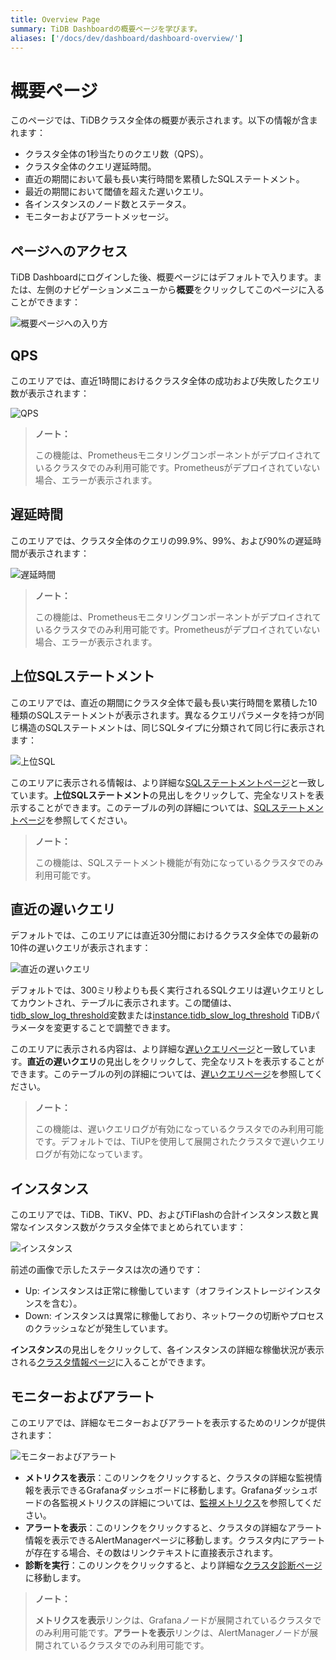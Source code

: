 ```yaml
---
title: Overview Page
summary: TiDB Dashboardの概要ページを学びます。
aliases: ['/docs/dev/dashboard/dashboard-overview/']
---
```


# 概要ページ

このページでは、TiDBクラスタ全体の概要が表示されます。以下の情報が含まれます：

- クラスタ全体の1秒当たりのクエリ数（QPS）。
- クラスタ全体のクエリ遅延時間。
- 直近の期間において最も長い実行時間を累積したSQLステートメント。
- 最近の期間において閾値を超えた遅いクエリ。
- 各インスタンスのノード数とステータス。
- モニターおよびアラートメッセージ。

## ページへのアクセス

TiDB Dashboardにログインした後、概要ページにはデフォルトで入ります。または、左側のナビゲーションメニューから**概要**をクリックしてこのページに入ることができます：

![概要ページへの入り方](/media/dashboard/dashboard-overview-access-v650.png)

## QPS

このエリアでは、直近1時間におけるクラスタ全体の成功および失敗したクエリ数が表示されます：

![QPS](/media/dashboard/dashboard-overview-qps.png)

> **ノート：**
>
> この機能は、Prometheusモニタリングコンポーネントがデプロイされているクラスタでのみ利用可能です。Prometheusがデプロイされていない場合、エラーが表示されます。

## 遅延時間

このエリアでは、クラスタ全体のクエリの99.9%、99%、および90%の遅延時間が表示されます：

![遅延時間](/media/dashboard/dashboard-overview-latency.png)

> **ノート：**
>
> この機能は、Prometheusモニタリングコンポーネントがデプロイされているクラスタでのみ利用可能です。Prometheusがデプロイされていない場合、エラーが表示されます。

## 上位SQLステートメント

このエリアでは、直近の期間にクラスタ全体で最も長い実行時間を累積した10種類のSQLステートメントが表示されます。異なるクエリパラメータを持つが同じ構造のSQLステートメントは、同じSQLタイプに分類されて同じ行に表示されます：

![上位SQL](/media/dashboard/dashboard-overview-top-statements.png)

このエリアに表示される情報は、より詳細な[SQLステートメントページ](/dashboard/dashboard-statement-list.md)と一致しています。**上位SQLステートメント**の見出しをクリックして、完全なリストを表示することができます。このテーブルの列の詳細については、[SQLステートメントページ](/dashboard/dashboard-statement-list.md)を参照してください。

> **ノート：**
>
> この機能は、SQLステートメント機能が有効になっているクラスタでのみ利用可能です。

## 直近の遅いクエリ

デフォルトでは、このエリアには直近30分間におけるクラスタ全体での最新の10件の遅いクエリが表示されます：

![直近の遅いクエリ](/media/dashboard/dashboard-overview-slow-query.png)

デフォルトでは、300ミリ秒よりも長く実行されるSQLクエリは遅いクエリとしてカウントされ、テーブルに表示されます。この閾値は、[tidb_slow_log_threshold](/system-variables.md#tidb_slow_log_threshold)変数または[instance.tidb_slow_log_threshold](/tidb-configuration-file.md#tidb_slow_log_threshold) TiDBパラメータを変更することで調整できます。

このエリアに表示される内容は、より詳細な[遅いクエリページ](/dashboard/dashboard-slow-query.md)と一致しています。**直近の遅いクエリ**の見出しをクリックして、完全なリストを表示することができます。このテーブルの列の詳細については、[遅いクエリページ](/dashboard/dashboard-slow-query.md)を参照してください。

> **ノート：**
>
> この機能は、遅いクエリログが有効になっているクラスタでのみ利用可能です。デフォルトでは、TiUPを使用して展開されたクラスタで遅いクエリログが有効になっています。

## インスタンス

このエリアでは、TiDB、TiKV、PD、およびTiFlashの合計インスタンス数と異常なインスタンス数がクラスタ全体でまとめられています：

![インスタンス](/media/dashboard/dashboard-overview-instances.png)

前述の画像で示したステータスは次の通りです：

- Up: インスタンスは正常に稼働しています（オフラインストレージインスタンスを含む）。
- Down: インスタンスは異常に稼働しており、ネットワークの切断やプロセスのクラッシュなどが発生しています。

**インスタンス**の見出しをクリックして、各インスタンスの詳細な稼働状況が表示される[クラスタ情報ページ](/dashboard/dashboard-cluster-info.md)に入ることができます。

## モニターおよびアラート

このエリアでは、詳細なモニターおよびアラートを表示するためのリンクが提供されます：

![モニターおよびアラート](/media/dashboard/dashboard-overview-monitor.png)

- **メトリクスを表示**：このリンクをクリックすると、クラスタの詳細な監視情報を表示できるGrafanaダッシュボードに移動します。Grafanaダッシュボードの各監視メトリクスの詳細については、[監視メトリクス](/grafana-overview-dashboard.md)を参照してください。
- **アラートを表示**：このリンクをクリックすると、クラスタの詳細なアラート情報を表示できるAlertManagerページに移動します。クラスタ内にアラートが存在する場合、その数はリンクテキストに直接表示されます。
- **診断を実行**：このリンクをクリックすると、より詳細な[クラスタ診断ページ](/dashboard/dashboard-diagnostics-access.md)に移動します。

> **ノート：**
>
> **メトリクスを表示**リンクは、Grafanaノードが展開されているクラスタでのみ利用可能です。**アラートを表示**リンクは、AlertManagerノードが展開されているクラスタでのみ利用可能です。